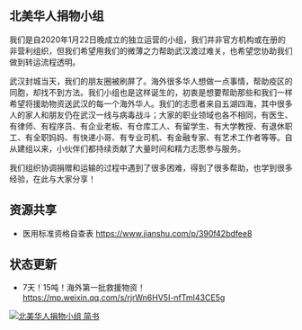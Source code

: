 ## 北美华人捐物小组

我们是自2020年1月22日晚成立的独立运营的小组，我们并非官方机构或在册的非营利组织，但我们希望用我们的微薄之力帮助武汉渡过难关，也希望您协助我们做到转运流程透明。

武汉封城当天，我们的朋友圈被刷屏了。海外很多华人想做一点事情，帮助疫区的同胞，却找不到方法。我们小组也是这样诞生的，初衷是想要帮助那些和我们一样希望将援助物资送武汉的每一个海外华人。我们的志愿者来自五湖四海，其中很多人的家人和朋友仍在武汉一线与病毒战斗；大家的职业领域也各不相同，有医生、有律师、有程序员、有企业老板、有仓库工人、有留学生、有大学教授、有退休职工、有全职妈妈、有快递小哥、有专业司机、有金融专家、有艺术工作者等等。自从建组以来，小伙伴们都持续贡献了大量时间和精力志愿参与服务。

我们组织协调捐赠和运输的过程中遇到了很多困难，得到了很多帮助，也学到很多经验，在此与大家分享！


## 资源共享 
- 医用标准资格自查表 https://www.jianshu.com/p/390f42bdfee8

## 状态更新 

- 7天！15吨！海外第一批救援物资！https://mp.weixin.qq.com/s/rjrWn6HV5I-nfTmI43CE5g 


[![北美华人捐物小组 简书](https://img.shields.io/badge/北美华人捐物小组-简书-green.svg?style=for-the-badge&colorB=red)](https://www.jianshu.com/u/4b4d7605f167)
